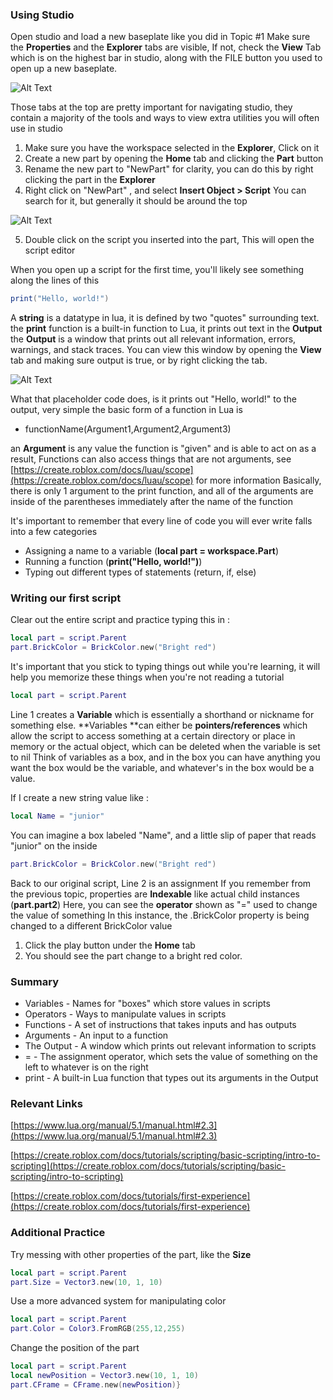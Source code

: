 
### Using Studio
Open studio and load a new baseplate like you did in Topic #1
Make sure the **Properties** and the **Explorer** tabs are visible, If not, check the **View** Tab which is on the highest bar in studio, along with the FILE button you used to open up a new baseplate.

![Alt Text](/portfolio/markdown/img/t2img1.png)

Those tabs at the top are pretty important for navigating studio, they contain a majority of the tools and ways to view extra utilities you will often use in studio
1. Make sure you have the workspace selected in the **Explorer**, Click on it
2. Create a new part by opening the **Home** tab and clicking the **Part** button
3. Rename the new part to "NewPart" for clarity, 
you can do this by right clicking the part in the **Explorer**
4. Right click on "NewPart" , and select **Insert Object > Script**
You can search for it, but generally it should be around the top

![Alt Text](/portfolio/markdown/img/t2img2.png)

5.  Double click on the script you inserted into the part, This will open the script editor

When you open up a script for the first time, you'll likely see something along the lines of this
```lua
print("Hello, world!")
```
A **string** is a datatype in lua, it is defined by two "quotes" surrounding text. the **print** function is a built-in function to Lua, it prints out text in the **Output** the **Output** is a window that prints out all relevant information, errors, warnings, and stack traces.
 You can view this window by opening the **View** tab and making sure output is true, or by right clicking the tab.
 
 ![Alt Text](/portfolio/markdown/img/t2img3.png)

What that placeholder code does, is it prints out "Hello, world!" to the output, very simple
the basic form of a function in Lua is 
* functionName(Argument1,Argument2,Argument3)

an **Argument** is any value the function is "given" and is able to act on as a result, Functions can also access things that are not arguments, 
see [https://create.roblox.com/docs/luau/scope](https://create.roblox.com/docs/luau/scope) for more information
Basically, there is only 1 argument to the print function, and all of the arguments are inside of the parentheses immediately after the name of the function

It's important to remember that every line of code you will ever write falls into a few categories
* Assigning a name to a variable (**local part = workspace.Part**)
* Running a function (**print("Hello, world!")**)
* Typing out different types of statements (return, if, else)

### Writing our first script
Clear out the entire script and practice typing this in :
```lua
local part = script.Parent
part.BrickColor = BrickColor.new("Bright red")
```
It's important that you stick to typing things out while you're learning, it will help you memorize these things when you're not reading a tutorial
```lua
local part = script.Parent
```
Line 1  creates a **Variable** which is essentially a shorthand or nickname for something else.
**Variables **can either be **pointers/references** which allow the script to access something at a certain directory or place in memory
or the actual object, which can be deleted when the variable is set to nil
Think of variables as a box, and in the box you can have anything you want
the box would be the variable, and whatever's in the box would be a value.

If I create a new string value like :
```lua
local Name = "junior"
```
You can imagine a box labeled "Name", and a little slip of paper that reads "junior" on the inside
```lua
part.BrickColor = BrickColor.new("Bright red")
```
Back to our original script, Line 2 is an assignment
If you remember from the previous topic, properties are **Indexable** like actual child instances (**part.part2**)
Here, you can see the **operator** shown as "=" used to change the value of something
In this instance, the .BrickColor property is being changed to a different BrickColor value
1. Click the play button under the **Home** tab
2. You should see the part change to a bright red color.

### Summary
* Variables - Names for "boxes" which store values in scripts
* Operators - Ways to manipulate values in scripts
* Functions - A set of instructions that takes inputs and has outputs
* Arguments - An input to a function
* The Output - A window which prints out relevant information to scripts
* = - The assignment operator, which sets the value of something on the left to whatever is on the right
* print - A built-in Lua function that types out its arguments in the Output

### Relevant Links

[https://www.lua.org/manual/5.1/manual.html#2.3](https://www.lua.org/manual/5.1/manual.html#2.3)

[https://create.roblox.com/docs/tutorials/scripting/basic-scripting/intro-to-scripting](https://create.roblox.com/docs/tutorials/scripting/basic-scripting/intro-to-scripting)

[https://create.roblox.com/docs/tutorials/first-experience](https://create.roblox.com/docs/tutorials/first-experience)

### Additional Practice
Try messing with other properties of the part, like the **Size**
```lua
local part = script.Parent
part.Size = Vector3.new(10, 1, 10)
```
Use a more advanced system for manipulating color

```lua
local part = script.Parent
part.Color = Color3.FromRGB(255,12,255)
```
Change the position of the part

```lua
local part = script.Parent
local newPosition = Vector3.new(10, 1, 10)
part.CFrame = CFrame.new(newPosition)}
```